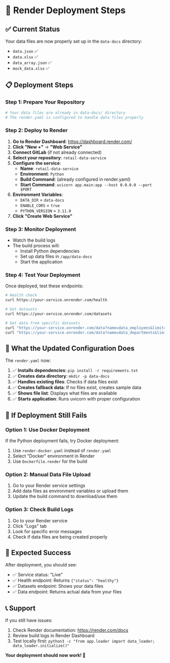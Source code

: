 # 🚀 Render Deployment Steps

## ✅ **Current Status**
Your data files are now properly set up in the `data-docs` directory:
- `data.json` ✅
- `data.xlsx` ✅  
- `data_array.json` ✅
- `mock_data.xlsx` ✅

## 📋 **Deployment Steps**

### **Step 1: Prepare Your Repository**
```bash
# Your data files are already in data-docs/ directory
# The render.yaml is configured to handle data files properly
```

### **Step 2: Deploy to Render**

1. **Go to Render Dashboard**: https://dashboard.render.com/
2. **Click "New +"** → **"Web Service"**
3. **Connect GitLab** (if not already connected)
4. **Select your repository**: `retail-data-service`
5. **Configure the service**:
   - **Name**: `retail-data-service`
   - **Environment**: `Python`
   - **Build Command**: (already configured in render.yaml)
   - **Start Command**: `uvicorn app.main:app --host 0.0.0.0 --port $PORT`
6. **Environment Variables**:
   - `DATA_DIR` = `data-docs`
   - `ENABLE_CORS` = `true`
   - `PYTHON_VERSION` = `3.11.0`
7. **Click "Create Web Service"**

### **Step 3: Monitor Deployment**
- Watch the build logs
- The build process will:
  - Install Python dependencies
  - Set up data files in `/app/data-docs`
  - Start the application

### **Step 4: Test Your Deployment**
Once deployed, test these endpoints:

```bash
# Health check
curl https://your-service.onrender.com/health

# Get datasets
curl https://your-service.onrender.com/datasets

# Get data from specific datasets
curl "https://your-service.onrender.com/data?name=data_employees&limit=5"
curl "https://your-service.onrender.com/data?name=data_departments&limit=5"
```

## 🔧 **What the Updated Configuration Does**

The `render.yaml` now:
1. ✅ **Installs dependencies**: `pip install -r requirements.txt`
2. ✅ **Creates data directory**: `mkdir -p data-docs`
3. ✅ **Handles existing files**: Checks if data files exist
4. ✅ **Creates fallback data**: If no files exist, creates sample data
5. ✅ **Shows file list**: Displays what files are available
6. ✅ **Starts application**: Runs uvicorn with proper configuration

## 🚨 **If Deployment Still Fails**

### **Option 1: Use Docker Deployment**
If the Python deployment fails, try Docker deployment:
1. Use `render-docker.yaml` instead of `render.yaml`
2. Select "Docker" environment in Render
3. Use `Dockerfile.render` for the build

### **Option 2: Manual Data File Upload**
1. Go to your Render service settings
2. Add data files as environment variables or upload them
3. Update the build command to download/use them

### **Option 3: Check Build Logs**
1. Go to your Render service
2. Click "Logs" tab
3. Look for specific error messages
4. Check if data files are being created properly

## 🎯 **Expected Success**
After deployment, you should see:
- ✅ Service status: "Live"
- ✅ Health endpoint: Returns `{"status": "healthy"}`
- ✅ Datasets endpoint: Shows your data files
- ✅ Data endpoint: Returns actual data from your files

## 📞 **Support**
If you still have issues:
1. Check Render documentation: https://render.com/docs
2. Review build logs in Render Dashboard
3. Test locally first: `python3 -c "from app.loader import data_loader; data_loader.initialize()"`

**Your deployment should now work! 🚀** 